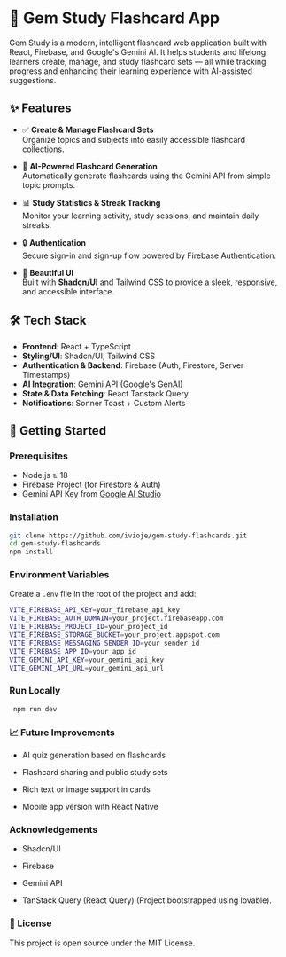 # 💎 Gem Study Flashcard App

Gem Study is a modern, intelligent flashcard web application built with React, Firebase, and Google's Gemini AI. It helps students and lifelong learners create, manage, and study flashcard sets — all while tracking progress and enhancing their learning experience with AI-assisted suggestions.

## ✨ Features

- ✅ **Create & Manage Flashcard Sets**  
  Organize topics and subjects into easily accessible flashcard collections.

- 🧠 **AI-Powered Flashcard Generation**  
  Automatically generate flashcards using the Gemini API from simple topic prompts.

- 📊 **Study Statistics & Streak Tracking**  
  Monitor your learning activity, study sessions, and maintain daily streaks.

- 🔒 **Authentication**  
  Secure sign-in and sign-up flow powered by Firebase Authentication.

- 🔔 **Beautiful UI**  
  Built with **Shadcn/UI** and Tailwind CSS to provide a sleek, responsive, and accessible interface.

## 🛠️ Tech Stack

- **Frontend**: React + TypeScript
- **Styling/UI**: Shadcn/UI, Tailwind CSS
- **Authentication & Backend**: Firebase (Auth, Firestore, Server Timestamps)
- **AI Integration**: Gemini API (Google's GenAI)
- **State & Data Fetching**: React Tanstack Query
- **Notifications**: Sonner Toast + Custom Alerts

## 🚀 Getting Started

### Prerequisites

- Node.js ≥ 18
- Firebase Project (for Firestore & Auth)
- Gemini API Key from [Google AI Studio](https://makersuite.google.com/)

### Installation

```bash
git clone https://github.com/ivioje/gem-study-flashcards.git
cd gem-study-flashcards
npm install
```

### Environment Variables

Create a `.env` file in the root of the project and add:

```bash
VITE_FIREBASE_API_KEY=your_firebase_api_key
VITE_FIREBASE_AUTH_DOMAIN=your_project.firebaseapp.com
VITE_FIREBASE_PROJECT_ID=your_project_id
VITE_FIREBASE_STORAGE_BUCKET=your_project.appspot.com
VITE_FIREBASE_MESSAGING_SENDER_ID=your_sender_id
VITE_FIREBASE_APP_ID=your_app_id
VITE_GEMINI_API_KEY=your_gemini_api_key
VITE_GEMINI_API_URL=your_gemini_api_url
```

### Run Locally

```bash
 npm run dev
```

### 📈 Future Improvements

- AI quiz generation based on flashcards

- Flashcard sharing and public study sets

- Rich text or image support in cards

- Mobile app version with React Native

### Acknowledgements

- Shadcn/UI

- Firebase

- Gemini API

- TanStack Query (React Query)
(Project bootstrapped using lovable).

### 📄 License

This project is open source under the MIT License.
